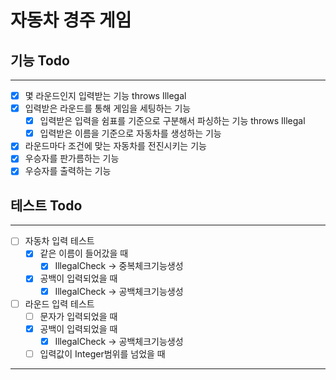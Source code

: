 # 자동차 경주 게임

## 기능 Todo

---

- [x] 몇 라운드인지 입력받는 기능 throws Illegal
- [x] 입력받은 라운드를 통해 게임을 세팅하는 기능
    - [x] 입력받은 입력을 쉼표를 기준으로 구분해서 파싱하는 기능 throws Illegal
    - [x] 입력받은 이름을 기준으로 자동차를 생성하는 기능
- [x] 라운드마다 조건에 맞는 자동차를 전진시키는 기능
- [x] 우승자를 판가름하는 기능
- [x] 우승자를 출력하는 기능

## 테스트 Todo

---

- [ ] 자동차 입력 테스트
    - [x] 같은 이름이 들어갔을 때
        - [x] IllegalCheck -> 중복체크기능생성
    - [x] 공백이 입력되었을 때
        - [x] IllegalCheck -> 공백체크기능생성
- [ ] 라운드 입력 테스트
    - [ ] 문자가 입력되었을 때
    - [x] 공백이 입력되었을 때
        - [x] IllegalCheck -> 공백체크기능생성
    - [ ] 입력값이 Integer범위를 넘었을 때

---
